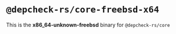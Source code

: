 # `@depcheck-rs/core-freebsd-x64`

This is the **x86_64-unknown-freebsd** binary for `@depcheck-rs/core`
